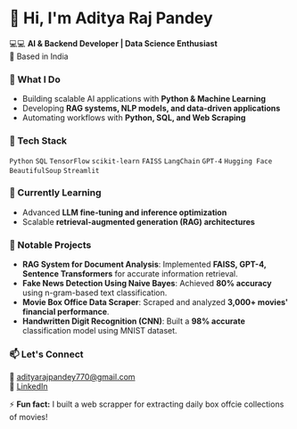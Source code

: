 # 👋 Hi, I'm Aditya Raj Pandey

💻💻 **AI & Backend Developer | Data Science Enthusiast**   
📍 Based in India

### 🚀 What I Do
- Building scalable AI applications with **Python & Machine Learning**
- Developing **RAG systems, NLP models, and data-driven applications**  
- Automating workflows with **Python, SQL, and Web Scraping**

### 🔧 Tech Stack  
`Python` `SQL` `TensorFlow` `scikit-learn` `FAISS` `LangChain` `GPT-4` `Hugging Face` `BeautifulSoup` `Streamlit`

### 🌱 Currently Learning  
- Advanced **LLM fine-tuning and inference optimization**  
- Scalable **retrieval-augmented generation (RAG) architectures**  

### 📜 Notable Projects  
- **RAG System for Document Analysis**: Implemented **FAISS, GPT-4, Sentence Transformers** for accurate information retrieval.  
- **Fake News Detection Using Naive Bayes**: Achieved **80% accuracy** using n-gram-based text classification.  
- **Movie Box Office Data Scraper**: Scraped and analyzed **3,000+ movies' financial performance**.  
- **Handwritten Digit Recognition (CNN)**: Built a **98% accurate** classification model using MNIST dataset.  

### 📫 Let's Connect  
📧 adityarajpandey770@gmail.com  
🔗 [LinkedIn](https://www.linkedin.com/in/aditya-raj-pandey-815248230/)  

⚡ **Fun fact:** I built a web scrapper for extracting daily box offcie collections of movies!
